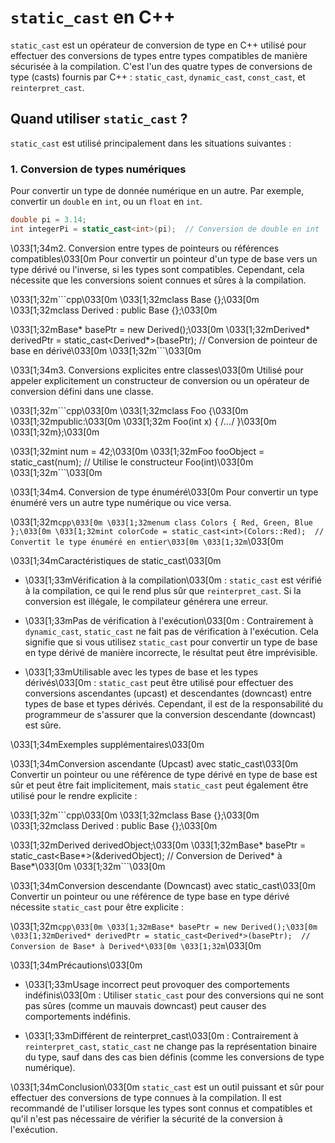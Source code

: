# `static_cast` en C++

`static_cast` est un opérateur de conversion de type en C++ utilisé pour effectuer des conversions de types entre types compatibles de manière sécurisée à la compilation. C'est l'un des quatre types de conversions de type (casts) fournis par C++ : `static_cast`, `dynamic_cast`, `const_cast`, et `reinterpret_cast`.

## Quand utiliser `static_cast` ?

`static_cast` est utilisé principalement dans les situations suivantes :

### 1. Conversion de types numériques
Pour convertir un type de donnée numérique en un autre. Par exemple, convertir un `double` en `int`, ou un `float` en `int`.

```cpp
double pi = 3.14;
int integerPi = static_cast<int>(pi);  // Conversion de double en int
```
\033[1;34m2. Conversion entre types de pointeurs ou références compatibles\033[0m
Pour convertir un pointeur d'un type de base vers un type dérivé ou l'inverse, si les types sont compatibles. Cependant, cela nécessite que les conversions soient connues et sûres à la compilation.

\033[1;32m```cpp\033[0m
\033[1;32mclass Base {};\033[0m
\033[1;32mclass Derived : public Base {};\033[0m

\033[1;32mBase* basePtr = new Derived();\033[0m
\033[1;32mDerived* derivedPtr = static_cast<Derived*>(basePtr);  // Conversion de pointeur de base en dérivé\033[0m
\033[1;32m```\033[0m

\033[1;34m3. Conversions explicites entre classes\033[0m
Utilisé pour appeler explicitement un constructeur de conversion ou un opérateur de conversion défini dans une classe.

\033[1;32m```cpp\033[0m
\033[1;32mclass Foo {\033[0m
\033[1;32mpublic:\033[0m
\033[1;32m    Foo(int x) { /*...*/ }\033[0m
\033[1;32m};\033[0m

\033[1;32mint num = 42;\033[0m
\033[1;32mFoo fooObject = static_cast<Foo>(num);  // Utilise le constructeur Foo(int)\033[0m
\033[1;32m```\033[0m

\033[1;34m4. Conversion de type énuméré\033[0m
Pour convertir un type énuméré vers un autre type numérique ou vice versa.

\033[1;32m```cpp\033[0m
\033[1;32menum class Colors { Red, Green, Blue };\033[0m
\033[1;32mint colorCode = static_cast<int>(Colors::Red);  // Convertit le type énuméré en entier\033[0m
\033[1;32m```\033[0m

\033[1;34mCaractéristiques de static_cast\033[0m
- \033[1;33mVérification à la compilation\033[0m : `static_cast` est vérifié à la compilation, ce qui le rend plus sûr que `reinterpret_cast`. Si la conversion est illégale, le compilateur générera une erreur.

- \033[1;33mPas de vérification à l'exécution\033[0m : Contrairement à `dynamic_cast`, `static_cast` ne fait pas de vérification à l'exécution. Cela signifie que si vous utilisez `static_cast` pour convertir un type de base en type dérivé de manière incorrecte, le résultat peut être imprévisible.

- \033[1;33mUtilisable avec les types de base et les types dérivés\033[0m : `static_cast` peut être utilisé pour effectuer des conversions ascendantes (upcast) et descendantes (downcast) entre types de base et types dérivés. Cependant, il est de la responsabilité du programmeur de s'assurer que la conversion descendante (downcast) est sûre.

\033[1;34mExemples supplémentaires\033[0m

\033[1;34mConversion ascendante (Upcast) avec static_cast\033[0m
Convertir un pointeur ou une référence de type dérivé en type de base est sûr et peut être fait implicitement, mais `static_cast` peut également être utilisé pour le rendre explicite :

\033[1;32m```cpp\033[0m
\033[1;32mclass Base {};\033[0m
\033[1;32mclass Derived : public Base {};\033[0m

\033[1;32mDerived derivedObject;\033[0m
\033[1;32mBase* basePtr = static_cast<Base*>(&derivedObject);  // Conversion de Derived* à Base*\033[0m
\033[1;32m```\033[0m

\033[1;34mConversion descendante (Downcast) avec static_cast\033[0m
Convertir un pointeur ou une référence de type base en type dérivé nécessite `static_cast` pour être explicite :

\033[1;32m```cpp\033[0m
\033[1;32mBase* basePtr = new Derived();\033[0m
\033[1;32mDerived* derivedPtr = static_cast<Derived*>(basePtr);  // Conversion de Base* à Derived*\033[0m
\033[1;32m```\033[0m

\033[1;34mPrécautions\033[0m
- \033[1;33mUsage incorrect peut provoquer des comportements indéfinis\033[0m : Utiliser `static_cast` pour des conversions qui ne sont pas sûres (comme un mauvais downcast) peut causer des comportements indéfinis.

- \033[1;33mDifférent de reinterpret_cast\033[0m : Contrairement à `reinterpret_cast`, `static_cast` ne change pas la représentation binaire du type, sauf dans des cas bien définis (comme les conversions de type numérique).

\033[1;34mConclusion\033[0m
`static_cast` est un outil puissant et sûr pour effectuer des conversions de type connues à la compilation. Il est recommandé de l'utiliser lorsque les types sont connus et compatibles et qu'il n'est pas nécessaire de vérifier la sécurité de la conversion à l'exécution.
